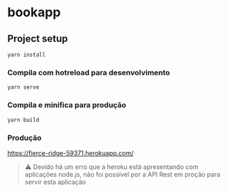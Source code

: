 # bookapp

## Project setup
```
yarn install
```

### Compila com hotreload para desenvolvimento
```
yarn serve
```

### Compila e minifica para produção
```
yarn build
```

### Produção

https://fierce-ridge-59371.herokuapp.com/

> ⚠️ Devido há um erro que a heroku está apresentando com aplicações node.js, não foi possível por a API Rest em proção para servir esta aplicação
